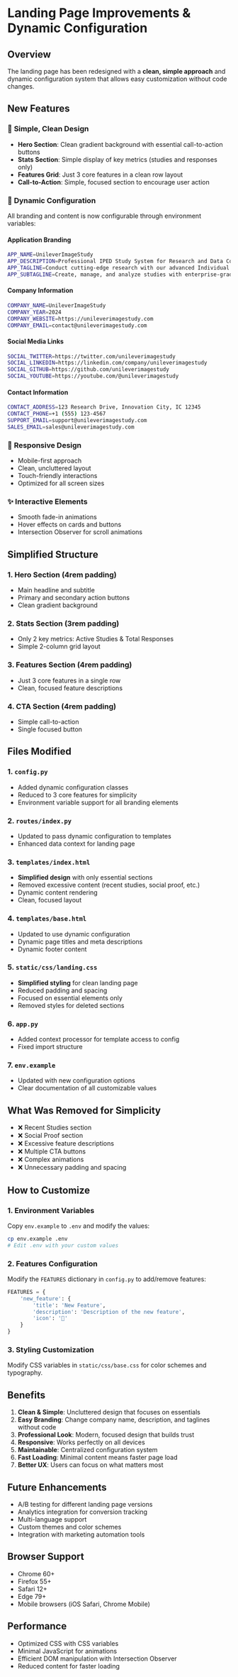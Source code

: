 # Landing Page Improvements & Dynamic Configuration

## Overview
The landing page has been redesigned with a **clean, simple approach** and dynamic configuration system that allows easy customization without code changes.

## New Features

### 🎨 **Simple, Clean Design**
- **Hero Section**: Clean gradient background with essential call-to-action buttons
- **Stats Section**: Simple display of key metrics (studies and responses only)
- **Features Grid**: Just 3 core features in a clean row layout
- **Call-to-Action**: Simple, focused section to encourage user action

### 🔧 **Dynamic Configuration**
All branding and content is now configurable through environment variables:

#### Application Branding
```bash
APP_NAME=UnileverImageStudy
APP_DESCRIPTION=Professional IPED Study System for Research and Data Collection
APP_TAGLINE=Conduct cutting-edge research with our advanced Individual Parameter Estimation Design platform
APP_SUBTAGLINE=Create, manage, and analyze studies with enterprise-grade tools
```

#### Company Information
```bash
COMPANY_NAME=UnileverImageStudy
COMPANY_YEAR=2024
COMPANY_WEBSITE=https://unileverimagestudy.com
COMPANY_EMAIL=contact@unileverimagestudy.com
```

#### Social Media Links
```bash
SOCIAL_TWITTER=https://twitter.com/unileverimagestudy
SOCIAL_LINKEDIN=https://linkedin.com/company/unileverimagestudy
SOCIAL_GITHUB=https://github.com/unileverimagestudy
SOCIAL_YOUTUBE=https://youtube.com/@unileverimagestudy
```

#### Contact Information
```bash
CONTACT_ADDRESS=123 Research Drive, Innovation City, IC 12345
CONTACT_PHONE=+1 (555) 123-4567
SUPPORT_EMAIL=support@unileverimagestudy.com
SALES_EMAIL=sales@unileverimagestudy.com
```

### 📱 **Responsive Design**
- Mobile-first approach
- Clean, uncluttered layout
- Touch-friendly interactions
- Optimized for all screen sizes

### ✨ **Interactive Elements**
- Smooth fade-in animations
- Hover effects on cards and buttons
- Intersection Observer for scroll animations

## **Simplified Structure**

### 1. **Hero Section** (4rem padding)
- Main headline and subtitle
- Primary and secondary action buttons
- Clean gradient background

### 2. **Stats Section** (3rem padding)
- Only 2 key metrics: Active Studies & Total Responses
- Simple 2-column grid layout

### 3. **Features Section** (4rem padding)
- Just 3 core features in a single row
- Clean, focused feature descriptions

### 4. **CTA Section** (4rem padding)
- Simple call-to-action
- Single focused button

## Files Modified

### 1. `config.py`
- Added dynamic configuration classes
- Reduced to 3 core features for simplicity
- Environment variable support for all branding elements

### 2. `routes/index.py`
- Updated to pass dynamic configuration to templates
- Enhanced data context for landing page

### 3. `templates/index.html`
- **Simplified design** with only essential sections
- Removed excessive content (recent studies, social proof, etc.)
- Dynamic content rendering
- Clean, focused layout

### 4. `templates/base.html`
- Updated to use dynamic configuration
- Dynamic page titles and meta descriptions
- Dynamic footer content

### 5. `static/css/landing.css`
- **Simplified styling** for clean landing page
- Reduced padding and spacing
- Focused on essential elements only
- Removed styles for deleted sections

### 6. `app.py`
- Added context processor for template access to config
- Fixed import structure

### 7. `env.example`
- Updated with new configuration options
- Clear documentation of all customizable values

## **What Was Removed for Simplicity**

- ❌ Recent Studies section
- ❌ Social Proof section  
- ❌ Excessive feature descriptions
- ❌ Multiple CTA buttons
- ❌ Complex animations
- ❌ Unnecessary padding and spacing

## How to Customize

### 1. **Environment Variables**
Copy `env.example` to `.env` and modify the values:

```bash
cp env.example .env
# Edit .env with your custom values
```

### 2. **Features Configuration**
Modify the `FEATURES` dictionary in `config.py` to add/remove features:

```python
FEATURES = {
    'new_feature': {
        'title': 'New Feature',
        'description': 'Description of the new feature',
        'icon': '🚀'
    }
}
```

### 3. **Styling Customization**
Modify CSS variables in `static/css/base.css` for color schemes and typography.

## Benefits

1. **Clean & Simple**: Uncluttered design that focuses on essentials
2. **Easy Branding**: Change company name, description, and taglines without code
3. **Professional Look**: Modern, focused design that builds trust
4. **Responsive**: Works perfectly on all devices
5. **Maintainable**: Centralized configuration system
6. **Fast Loading**: Minimal content means faster page load
7. **Better UX**: Users can focus on what matters most

## Future Enhancements

- A/B testing for different landing page versions
- Analytics integration for conversion tracking
- Multi-language support
- Custom themes and color schemes
- Integration with marketing automation tools

## Browser Support

- Chrome 60+
- Firefox 55+
- Safari 12+
- Edge 79+
- Mobile browsers (iOS Safari, Chrome Mobile)

## Performance

- Optimized CSS with CSS variables
- Minimal JavaScript for animations
- Efficient DOM manipulation with Intersection Observer
- Reduced content for faster loading

